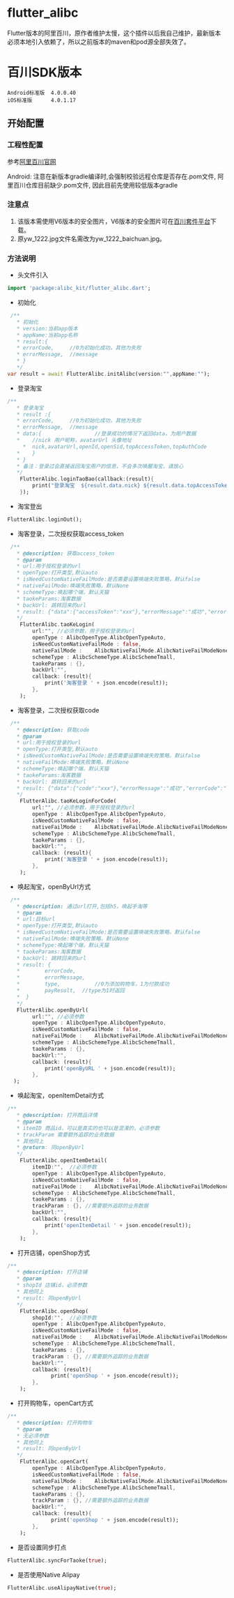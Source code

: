 # flutter_alibc

Flutter版本的阿里百川，原作者维护太慢，这个插件以后我自己维护，最新版本必须本地引入依赖了，所以之前版本的maven和pod源全部失效了。

# 百川SDK版本

```
Android标准版  4.0.0.40
iOS标准版      4.0.1.17 
```


## 开始配置
### 工程性配置

参考[阿里百川官网](https://baichuan.taobao.com/docs/doc.htm?spm=a3c0d.7629140.0.0.a838be48k4hYDc&treeId=129&articleId=106383&docType=1)

Android: 注意在新版本gradle编译时,会强制校验远程仓库是否存在.pom文件, 阿里百川仓库目前缺少.pom文件, 因此目前先使用较低版本gradle

### 注意点

1. 该版本需使用V6版本的安全图片，V6版本的安全图片可在[百川套件平台](https://suite.baichuan.taobao.com/?spm=a3c0d.7629140.0.0.70e6be48TzC7BS)下载。
2. 原yw_1222.jpg文件名需改为yw_1222_baichuan.jpg。

### 方法说明
* 头文件引入

``` dart
import 'package:alibc_kit/flutter_alibc.dart';
```

* 初始化

``` dart
 /**
   * 初始化
   * version:当前app版本
   * appName:当前app名称
   * result:{
   * errorCode,     //0为初始化成功，其他为失败
   * errorMessage,  //message
   * }
   */
var result = await FlutterAlibc.initAlibc(version:"",appName:"");
```

* 登录淘宝

``` dart
/**
   * 登录淘宝
   * result :{
   * errorCode,     //0为初始化成功，其他为失败
   * errorMessage,  //message
   * data:{					//登录成功的情况下返回data，为用户数据
   * 	//nick 用户昵称，avatarUrl 头像地址
	 *  nick,avatarUrl,openId,openSid,topAccessToken,topAuthCode
   * 	}
   * }
   * 备注：登录过会直接返回淘宝用户的信息，不会多次唤醒淘宝，请放心
   */
    FlutterAlibc.loginTaoBao(callback:(result){
        print("登录淘宝  ${result.data.nick} ${result.data.topAccessToken}");
    });
```

* 淘宝登出

``` dart
FlutterAlibc.loginOut();
```

* 淘客登录，二次授权获取access_token

``` dart
 /**
   * @description: 获取access_token
   * @param 
   * url:用于授权登录的url
   * openType:打开类型,默认auto
   * isNeedCustomNativeFailMode:是否需要设置唤端失败策略，默认false
   * nativeFailMode:唤端失败策略，默认None
   * schemeType:唤起哪个端，默认天猫
   * taokeParams:淘客数据
   * backUrl: 跳转回来的url
   * result: {"data":{"accessToken":"xxx"},"errorMessage":"成功","errorCode":"0"}//获取成功为token，获取失败为空字符串
   */
    FlutterAlibc.taoKeLogin(
        url:"",	//必须参数，用于授权登录的url
        openType : AlibcOpenType.AlibcOpenTypeAuto,
        isNeedCustomNativeFailMode : false,
        nativeFailMode :    AlibcNativeFailMode.AlibcNativeFailModeNone,
        schemeType : AlibcSchemeType.AlibcSchemeTmall,
        taokeParams : {},
        backUrl:"",
        callback: (result){
            print('淘客登录 ' + json.encode(result));
        },
    );
```

* 淘客登录，二次授权获取code

``` dart
 /**
   * @description: 获取code
   * @param 
   * url:用于授权登录的url
   * openType:打开类型,默认auto
   * isNeedCustomNativeFailMode:是否需要设置唤端失败策略，默认false
   * nativeFailMode:唤端失败策略，默认None
   * schemeType:唤起哪个端，默认天猫
   * taokeParams:淘客数据
   * backUrl: 跳转回来的url
   * result: {"data":{"code":"xxx"},"errorMessage":"成功","errorCode":"0"}//获取成功为code，获取失败为空字符串
   */
    FlutterAlibc.taoKeLoginForCode(
        url:"",	//必须参数，用于授权登录的url
        openType : AlibcOpenType.AlibcOpenTypeAuto,
        isNeedCustomNativeFailMode : false,
        nativeFailMode :    AlibcNativeFailMode.AlibcNativeFailModeNone,
        schemeType : AlibcSchemeType.AlibcSchemeTmall,
        taokeParams : {},
        backUrl:"",
        callback: (result){
            print('淘客登录 ' + json.encode(result));
        },
    );
```

* 唤起淘宝，openByUrl方式

``` dart
 /**
   * @description: 通过url打开,包括h5，唤起手淘等
   * @param 
   * url:目标url
   * openType:打开类型,默认auto
   * isNeedCustomNativeFailMode:是否需要设置唤端失败策略，默认false
   * nativeFailMode:唤端失败策略，默认None
   * schemeType:唤起哪个端，默认天猫
   * taokeParams:淘客数据
   * backUrl: 跳转回来的url
   * result: {
   *		errorCode,
   *		errorMessage,
   *		type,			//0为添加购物车，1为付款成功
   *		payResult,	//type为1时返回
   *  }
   */
   FlutterAlibc.openByUrl(
        url:"",	//必须参数
        openType : AlibcOpenType.AlibcOpenTypeAuto,
        isNeedCustomNativeFailMode : false,
        nativeFailMode :    AlibcNativeFailMode.AlibcNativeFailModeNone,
        schemeType : AlibcSchemeType.AlibcSchemeTmall,
        taokeParams : {},
        backUrl:"",
        callback: (result){
            print('openByURL ' + json.encode(result));
        },
  );
```

* 唤起淘宝，openItemDetail方式

``` dart
/**
   * @description: 打开商品详情
   * @param 
   * itemID 商品id，可以是真实的也可以是混淆的，必须参数
   * trackParam	需要额外追踪的业务数据
   * 其他同上
   * @return: 同openByUrl
   */
    FlutterAlibc.openItemDetail(
        itemID:"",	//必须参数
        openType : AlibcOpenType.AlibcOpenTypeAuto,
        isNeedCustomNativeFailMode : false,
        nativeFailMode :    AlibcNativeFailMode.AlibcNativeFailModeNone,
        schemeType : AlibcSchemeType.AlibcSchemeTmall,
        taokeParams : {},
        trackParam : {}, //需要额外追踪的业务数据
        backUrl:"",
        callback: (result){
            print('openItemDetail ' + json.encode(result));
        },
    );
```

* 打开店铺，openShop方式

``` dart
/**
   * @description: 打开店铺
   * @param 
   * shopId 店铺id，必须参数
   * 其他同上
   * result: 同openByUrl
   */
    FlutterAlibc.openShop(
        shopId:"",	//必须参数
        openType : AlibcOpenType.AlibcOpenTypeAuto,
        isNeedCustomNativeFailMode : false,
        nativeFailMode :    AlibcNativeFailMode.AlibcNativeFailModeNone,
        schemeType : AlibcSchemeType.AlibcSchemeTmall,
        taokeParams : {},
        trackParam : {}, //需要额外追踪的业务数据
        backUrl:"",
        callback: (result){
              print('openShop ' + json.encode(result));
        },
    );
```

* 打开购物车，openCart方式

``` dart
/**
   * @description: 打开购物车
   * @param 
   * 无必须参数
   * 其他同上
   * result: 同openByUrl
   */
    FlutterAlibc.openCart(
        openType : AlibcOpenType.AlibcOpenTypeAuto,
        isNeedCustomNativeFailMode : false,
        nativeFailMode :    AlibcNativeFailMode.AlibcNativeFailModeNone,
        schemeType : AlibcSchemeType.AlibcSchemeTmall,
        taokeParams : {},
        trackParam : {}, //需要额外追踪的业务数据
        backUrl:"",
        callback: (result){
              print('openShop ' + json.encode(result));
        },
    );
```


* 是否设置同步打点

``` dart
FlutterAlibc.syncForTaoke(true);
````

* 是否使用Native Alipay

``` dart
FlutterAlibc.useAlipayNative(true);
```
